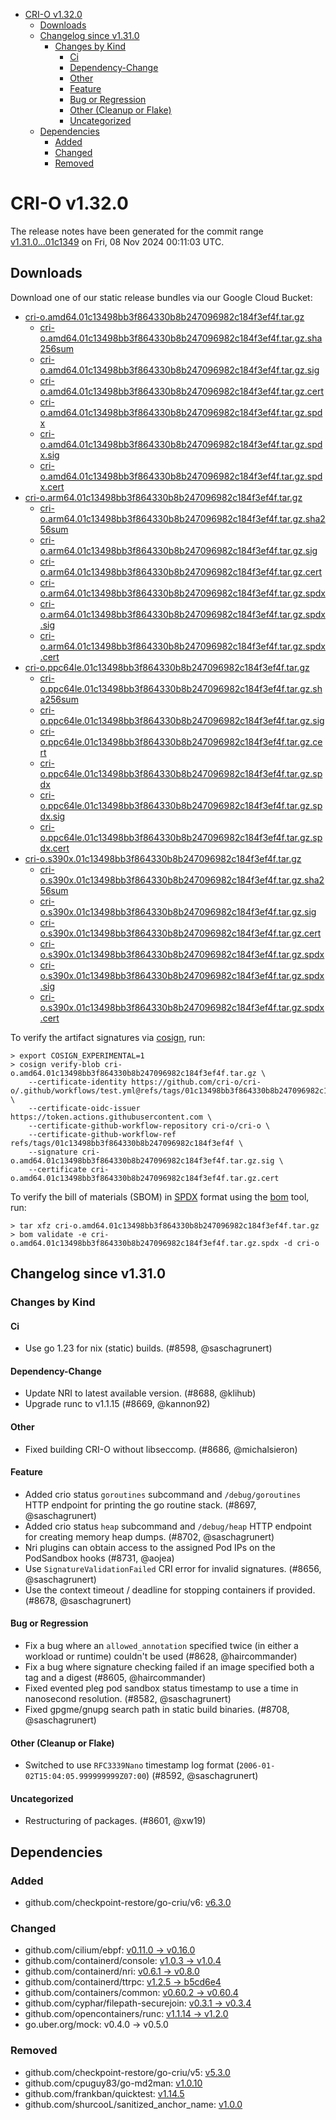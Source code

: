 - [CRI-O v1.32.0](#cri-o-v1320)
  - [Downloads](#downloads)
  - [Changelog since v1.31.0](#changelog-since-v1310)
    - [Changes by Kind](#changes-by-kind)
      - [Ci](#ci)
      - [Dependency-Change](#dependency-change)
      - [Other](#other)
      - [Feature](#feature)
      - [Bug or Regression](#bug-or-regression)
      - [Other (Cleanup or Flake)](#other-cleanup-or-flake)
      - [Uncategorized](#uncategorized)
  - [Dependencies](#dependencies)
    - [Added](#added)
    - [Changed](#changed)
    - [Removed](#removed)

# CRI-O v1.32.0

The release notes have been generated for the commit range
[v1.31.0...01c1349](https://github.com/cri-o/cri-o/compare/v1.31.0...v1.32.0) on Fri, 08 Nov 2024 00:11:03 UTC.

## Downloads

Download one of our static release bundles via our Google Cloud Bucket:

- [cri-o.amd64.01c13498bb3f864330b8b247096982c184f3ef4f.tar.gz](https://storage.googleapis.com/cri-o/artifacts/cri-o.amd64.01c13498bb3f864330b8b247096982c184f3ef4f.tar.gz)
  - [cri-o.amd64.01c13498bb3f864330b8b247096982c184f3ef4f.tar.gz.sha256sum](https://storage.googleapis.com/cri-o/artifacts/cri-o.amd64.01c13498bb3f864330b8b247096982c184f3ef4f.tar.gz.sha256sum)
  - [cri-o.amd64.01c13498bb3f864330b8b247096982c184f3ef4f.tar.gz.sig](https://storage.googleapis.com/cri-o/artifacts/cri-o.amd64.01c13498bb3f864330b8b247096982c184f3ef4f.tar.gz.sig)
  - [cri-o.amd64.01c13498bb3f864330b8b247096982c184f3ef4f.tar.gz.cert](https://storage.googleapis.com/cri-o/artifacts/cri-o.amd64.01c13498bb3f864330b8b247096982c184f3ef4f.tar.gz.cert)
  - [cri-o.amd64.01c13498bb3f864330b8b247096982c184f3ef4f.tar.gz.spdx](https://storage.googleapis.com/cri-o/artifacts/cri-o.amd64.01c13498bb3f864330b8b247096982c184f3ef4f.tar.gz.spdx)
  - [cri-o.amd64.01c13498bb3f864330b8b247096982c184f3ef4f.tar.gz.spdx.sig](https://storage.googleapis.com/cri-o/artifacts/cri-o.amd64.01c13498bb3f864330b8b247096982c184f3ef4f.tar.gz.spdx.sig)
  - [cri-o.amd64.01c13498bb3f864330b8b247096982c184f3ef4f.tar.gz.spdx.cert](https://storage.googleapis.com/cri-o/artifacts/cri-o.amd64.01c13498bb3f864330b8b247096982c184f3ef4f.tar.gz.spdx.cert)
- [cri-o.arm64.01c13498bb3f864330b8b247096982c184f3ef4f.tar.gz](https://storage.googleapis.com/cri-o/artifacts/cri-o.arm64.01c13498bb3f864330b8b247096982c184f3ef4f.tar.gz)
  - [cri-o.arm64.01c13498bb3f864330b8b247096982c184f3ef4f.tar.gz.sha256sum](https://storage.googleapis.com/cri-o/artifacts/cri-o.arm64.01c13498bb3f864330b8b247096982c184f3ef4f.tar.gz.sha256sum)
  - [cri-o.arm64.01c13498bb3f864330b8b247096982c184f3ef4f.tar.gz.sig](https://storage.googleapis.com/cri-o/artifacts/cri-o.arm64.01c13498bb3f864330b8b247096982c184f3ef4f.tar.gz.sig)
  - [cri-o.arm64.01c13498bb3f864330b8b247096982c184f3ef4f.tar.gz.cert](https://storage.googleapis.com/cri-o/artifacts/cri-o.arm64.01c13498bb3f864330b8b247096982c184f3ef4f.tar.gz.cert)
  - [cri-o.arm64.01c13498bb3f864330b8b247096982c184f3ef4f.tar.gz.spdx](https://storage.googleapis.com/cri-o/artifacts/cri-o.arm64.01c13498bb3f864330b8b247096982c184f3ef4f.tar.gz.spdx)
  - [cri-o.arm64.01c13498bb3f864330b8b247096982c184f3ef4f.tar.gz.spdx.sig](https://storage.googleapis.com/cri-o/artifacts/cri-o.arm64.01c13498bb3f864330b8b247096982c184f3ef4f.tar.gz.spdx.sig)
  - [cri-o.arm64.01c13498bb3f864330b8b247096982c184f3ef4f.tar.gz.spdx.cert](https://storage.googleapis.com/cri-o/artifacts/cri-o.arm64.01c13498bb3f864330b8b247096982c184f3ef4f.tar.gz.spdx.cert)
- [cri-o.ppc64le.01c13498bb3f864330b8b247096982c184f3ef4f.tar.gz](https://storage.googleapis.com/cri-o/artifacts/cri-o.ppc64le.01c13498bb3f864330b8b247096982c184f3ef4f.tar.gz)
  - [cri-o.ppc64le.01c13498bb3f864330b8b247096982c184f3ef4f.tar.gz.sha256sum](https://storage.googleapis.com/cri-o/artifacts/cri-o.ppc64le.01c13498bb3f864330b8b247096982c184f3ef4f.tar.gz.sha256sum)
  - [cri-o.ppc64le.01c13498bb3f864330b8b247096982c184f3ef4f.tar.gz.sig](https://storage.googleapis.com/cri-o/artifacts/cri-o.ppc64le.01c13498bb3f864330b8b247096982c184f3ef4f.tar.gz.sig)
  - [cri-o.ppc64le.01c13498bb3f864330b8b247096982c184f3ef4f.tar.gz.cert](https://storage.googleapis.com/cri-o/artifacts/cri-o.ppc64le.01c13498bb3f864330b8b247096982c184f3ef4f.tar.gz.cert)
  - [cri-o.ppc64le.01c13498bb3f864330b8b247096982c184f3ef4f.tar.gz.spdx](https://storage.googleapis.com/cri-o/artifacts/cri-o.ppc64le.01c13498bb3f864330b8b247096982c184f3ef4f.tar.gz.spdx)
  - [cri-o.ppc64le.01c13498bb3f864330b8b247096982c184f3ef4f.tar.gz.spdx.sig](https://storage.googleapis.com/cri-o/artifacts/cri-o.ppc64le.01c13498bb3f864330b8b247096982c184f3ef4f.tar.gz.spdx.sig)
  - [cri-o.ppc64le.01c13498bb3f864330b8b247096982c184f3ef4f.tar.gz.spdx.cert](https://storage.googleapis.com/cri-o/artifacts/cri-o.ppc64le.01c13498bb3f864330b8b247096982c184f3ef4f.tar.gz.spdx.cert)
- [cri-o.s390x.01c13498bb3f864330b8b247096982c184f3ef4f.tar.gz](https://storage.googleapis.com/cri-o/artifacts/cri-o.s390x.01c13498bb3f864330b8b247096982c184f3ef4f.tar.gz)
  - [cri-o.s390x.01c13498bb3f864330b8b247096982c184f3ef4f.tar.gz.sha256sum](https://storage.googleapis.com/cri-o/artifacts/cri-o.s390x.01c13498bb3f864330b8b247096982c184f3ef4f.tar.gz.sha256sum)
  - [cri-o.s390x.01c13498bb3f864330b8b247096982c184f3ef4f.tar.gz.sig](https://storage.googleapis.com/cri-o/artifacts/cri-o.s390x.01c13498bb3f864330b8b247096982c184f3ef4f.tar.gz.sig)
  - [cri-o.s390x.01c13498bb3f864330b8b247096982c184f3ef4f.tar.gz.cert](https://storage.googleapis.com/cri-o/artifacts/cri-o.s390x.01c13498bb3f864330b8b247096982c184f3ef4f.tar.gz.cert)
  - [cri-o.s390x.01c13498bb3f864330b8b247096982c184f3ef4f.tar.gz.spdx](https://storage.googleapis.com/cri-o/artifacts/cri-o.s390x.01c13498bb3f864330b8b247096982c184f3ef4f.tar.gz.spdx)
  - [cri-o.s390x.01c13498bb3f864330b8b247096982c184f3ef4f.tar.gz.spdx.sig](https://storage.googleapis.com/cri-o/artifacts/cri-o.s390x.01c13498bb3f864330b8b247096982c184f3ef4f.tar.gz.spdx.sig)
  - [cri-o.s390x.01c13498bb3f864330b8b247096982c184f3ef4f.tar.gz.spdx.cert](https://storage.googleapis.com/cri-o/artifacts/cri-o.s390x.01c13498bb3f864330b8b247096982c184f3ef4f.tar.gz.spdx.cert)

To verify the artifact signatures via [cosign](https://github.com/sigstore/cosign), run:

```console
> export COSIGN_EXPERIMENTAL=1
> cosign verify-blob cri-o.amd64.01c13498bb3f864330b8b247096982c184f3ef4f.tar.gz \
    --certificate-identity https://github.com/cri-o/cri-o/.github/workflows/test.yml@refs/tags/01c13498bb3f864330b8b247096982c184f3ef4f \
    --certificate-oidc-issuer https://token.actions.githubusercontent.com \
    --certificate-github-workflow-repository cri-o/cri-o \
    --certificate-github-workflow-ref refs/tags/01c13498bb3f864330b8b247096982c184f3ef4f \
    --signature cri-o.amd64.01c13498bb3f864330b8b247096982c184f3ef4f.tar.gz.sig \
    --certificate cri-o.amd64.01c13498bb3f864330b8b247096982c184f3ef4f.tar.gz.cert
```

To verify the bill of materials (SBOM) in [SPDX](https://spdx.org) format using the [bom](https://sigs.k8s.io/bom) tool, run:

```console
> tar xfz cri-o.amd64.01c13498bb3f864330b8b247096982c184f3ef4f.tar.gz
> bom validate -e cri-o.amd64.01c13498bb3f864330b8b247096982c184f3ef4f.tar.gz.spdx -d cri-o
```

## Changelog since v1.31.0

### Changes by Kind

#### Ci
 - Use go 1.23 for nix (static) builds. (#8598, @saschagrunert)

#### Dependency-Change
 - Update NRI to latest available version. (#8688, @klihub)
 - Upgrade runc to v1.1.15 (#8669, @kannon92)

#### Other
 - Fixed building CRI-O without libseccomp. (#8686, @michalsieron)

#### Feature
 - Added crio status `goroutines` subcommand and `/debug/goroutines` HTTP endpoint for printing the go routine stack. (#8697, @saschagrunert)
 - Added crio status `heap` subcommand and `/debug/heap` HTTP endpoint for creating memory heap dumps. (#8702, @saschagrunert)
 - Nri plugins can obtain access to the assigned Pod IPs on the PodSandbox hooks (#8731, @aojea)
 - Use `SignatureValidationFailed` CRI error for invalid signatures. (#8656, @saschagrunert)
 - Use the context timeout / deadline for stopping containers if provided. (#8678, @saschagrunert)

#### Bug or Regression
 - Fix a bug where an `allowed_annotation` specified twice (in either a workload or runtime) couldn't be used (#8628, @haircommander)
 - Fix a bug where signature checking failed if an image specified both a tag and a digest (#8605, @haircommander)
 - Fixed evented pleg pod sandbox status timestamp to use a time in nanosecond resolution. (#8582, @saschagrunert)
 - Fixed gpgme/gnupg search path in static build binaries. (#8708, @saschagrunert)

#### Other (Cleanup or Flake)
 - Switched to use `RFC3339Nano` timestamp log format (`2006-01-02T15:04:05.999999999Z07:00`) (#8592, @saschagrunert)

#### Uncategorized
 - Restructuring of packages. (#8601, @xw19)

## Dependencies

### Added
- github.com/checkpoint-restore/go-criu/v6: [v6.3.0](https://github.com/checkpoint-restore/go-criu/tree/v6.3.0)

### Changed
- github.com/cilium/ebpf: [v0.11.0 → v0.16.0](https://github.com/cilium/ebpf/compare/v0.11.0...v0.16.0)
- github.com/containerd/console: [v1.0.3 → v1.0.4](https://github.com/containerd/console/compare/v1.0.3...v1.0.4)
- github.com/containerd/nri: [v0.6.1 → v0.8.0](https://github.com/containerd/nri/compare/v0.6.1...v0.8.0)
- github.com/containerd/ttrpc: [v1.2.5 → b5cd6e4](https://github.com/containerd/ttrpc/compare/v1.2.5...b5cd6e4)
- github.com/containers/common: [v0.60.2 → v0.60.4](https://github.com/containers/common/compare/v0.60.2...v0.60.4)
- github.com/cyphar/filepath-securejoin: [v0.3.1 → v0.3.4](https://github.com/cyphar/filepath-securejoin/compare/v0.3.1...v0.3.4)
- github.com/opencontainers/runc: [v1.1.14 → v1.2.0](https://github.com/opencontainers/runc/compare/v1.1.14...v1.2.0)
- go.uber.org/mock: v0.4.0 → v0.5.0

### Removed
- github.com/checkpoint-restore/go-criu/v5: [v5.3.0](https://github.com/checkpoint-restore/go-criu/tree/v5.3.0)
- github.com/cpuguy83/go-md2man: [v1.0.10](https://github.com/cpuguy83/go-md2man/tree/v1.0.10)
- github.com/frankban/quicktest: [v1.14.5](https://github.com/frankban/quicktest/tree/v1.14.5)
- github.com/shurcooL/sanitized_anchor_name: [v1.0.0](https://github.com/shurcooL/sanitized_anchor_name/tree/v1.0.0)
